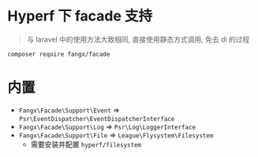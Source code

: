 # Hyperf 下 facade 支持

>  与 laravel 中的使用方法大致相同, 直接使用静态方式调用, 免去 di 的过程

```
composer require fangx/facade
```

# 内置

- `Fangx\Facade\Support\Event` => `Psr\EventDispatcher\EventDispatcherInterface`
- `Fangx\Facade\Support\Log` => `Psr\Log\LoggerInterface`
- `Fangx\Facade\Support\File` => `League\Flysystem\Filesystem`
    - 需要安装并配置 `hyperf/filesystem`